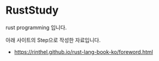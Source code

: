 # RustStudy
rust programming 입니다.

아래 사이트의 Step으로 작성한 자료입니다.
- https://rinthel.github.io/rust-lang-book-ko/foreword.html
